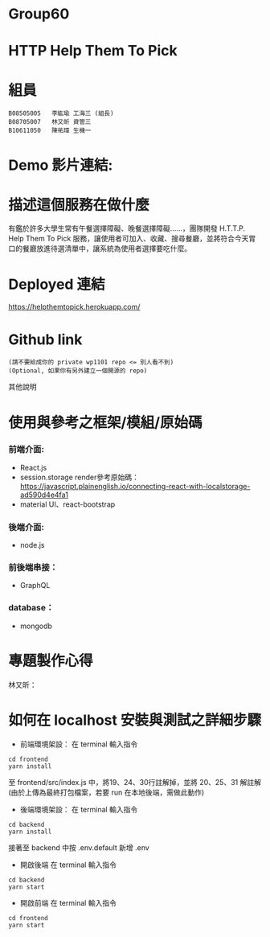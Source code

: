 # Group60 
# HTTP Help Them To Pick
# 組員
    B08505005   李紘瑜 工海三 (組長) 
    B08705007   林又昕 資管三  
    B10611050   陳祐瑋 生機一

# Demo 影片連結:

# 描述這個服務在做什麼
有鑑於許多大學生常有午餐選擇障礙、晚餐選擇障礙......，團隊開發 H.T.T.P. Help Them To Pick 服務，讓使用者可加入、收藏、搜尋餐廳，並將符合今天胃口的餐廳放進待選清單中，讓系統為使用者選擇要吃什麼。


# Deployed 連結 
https://helpthemtopick.herokuapp.com/

# Github link 
    (請不要給成你的 private wp1101 repo <= 別人看不到)
    (Optional, 如果你有另外建立一個開源的 repo) 

其他說明

# 使用與參考之框架/模組/原始碼
### 前端介面: 
* React.js
* session.storage render參考原始碼：https://javascript.plainenglish.io/connecting-react-with-localstorage-ad590d4e4fa1
* material UI、react-bootstrap
### 後端介面:
* node.js
### 前後端串接：
* GraphQL
### database：
* mongodb


# 專題製作心得

林又昕：


# 如何在 localhost 安裝與測試之詳細步驟

<!-- 請務必詳述，包含：基本的 yarn/npm 指令，後端如果使用其他語言所需要之安裝環境說明，資料庫串接與資料匯入方式，登入之帳密 (if needed)… 等。 -->

* 前端環境架設：
在 terminal 輸入指令
```
cd frontend
yarn install
```
至 frontend/src/index.js 中，將19、24、30行註解掉，並將 20、25、31 解註解 (由於上傳為最終打包檔案，若要 run 在本地後端，需做此動作)


* 後端環境架設：
在 terminal 輸入指令
```
cd backend
yarn install
```
接著至 backend 中按 .env.default 新增 .env

* 開啟後端
在 terminal 輸入指令
```
cd backend
yarn start
```

* 開啟前端
在 terminal 輸入指令
```
cd frontend
yarn start
```








